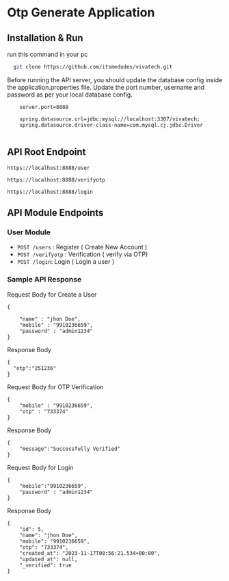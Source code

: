 # Otp Generate Application



## Installation & Run

run this command in your pc
```bash
  git clone https://github.com/itsmedudes/vivatech.git
```

Before running the API server, you should update the database config inside the application.properties file.
Update the port number, username and password as per your local database config.
```
    server.port=8888

    spring.datasource.url=jdbc:mysql://localhost:3307/vivatech;
    spring.datasource.driver-class-name=com.mysql.cj.jdbc.Driver
   
```

## API Root Endpoint

`https://localhost:8888/user`

`https://localhost:8888/verifyotp`

`https://localhost:8888/login`

## API Module Endpoints

### User Module


* `POST /users` : Register ( Create New Account ) 
* `POST /verifyotp` : Verification ( verify via OTP) 
* `POST /login`: Login ( Login a user ) 

### Sample API Response
Request Body for Create a User

```
{

    "name" : "jhon Doe",
    "mobile" : "9910236659",
    "password" : "admin1234"
}

```
Response Body

```
{
  "otp":"251236"
}
```

Request Body for OTP Verification

```
{
    "mobile" : "9910236659",
    "otp" : "733374"
}

```
Response Body

```
{
    "message":"Successfully Verified"
}
```

Request Body for Login

```
{
    "mobile":"9910236659",
    "password" : "admin1234"
}

```
Response Body

```
{
    "id": 5,
    "name": "jhon Doe",
    "mobile": "9910236659",
    "otp": "733374",
    "created_at": "2023-11-17T08:56:21.534+00:00",
    "updated_at": null,
    "_verified": true
}
```


